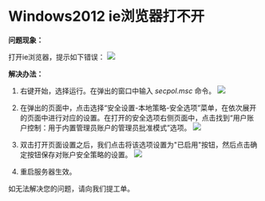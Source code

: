 # Windows2012 ie浏览器打不开
**问题现象：**

打开ie浏览器，提示如下错误：
![](../../../../../image/Elastic-Compute/Virtual-Machine/Windows/Windows2012%20ie%E6%B5%8F%E8%A7%88%E5%99%A8%E6%89%93%E4%B8%8D%E5%BC%8001.png)

**解决办法：**

1. 右键开始，选择运行。在弹出的窗口中输入 *secpol.msc* 命令。
   ![](../../../../../image/Elastic-Compute/Virtual-Machine/Windows/Windows2012%20ie%E6%B5%8F%E8%A7%88%E5%99%A8%E6%89%93%E4%B8%8D%E5%BC%8002.png)

2. 在弹出的页面中，点击选择“安全设置-本地策略-安全选项”菜单，在依次展开的页面中进行对应的设置。在打开的安全选项右侧页面中，点击找到“用户账户控制：用于内置管理员账户的管理员批准模式”选项。
   ![](../../../../../image/Elastic-Compute/Virtual-Machine/Windows/Windows2012%20ie%E6%B5%8F%E8%A7%88%E5%99%A8%E6%89%93%E4%B8%8D%E5%BC%8004.png)

3. 双击打开页面设置之后，我们点击将该选项设置为"已启用"按钮，然后点击确定按钮保存对账户安全策略的设置。
   ![](../../../../../image/Elastic-Compute/Virtual-Machine/Windows/Windows2012%20ie%E6%B5%8F%E8%A7%88%E5%99%A8%E6%89%93%E4%B8%8D%E5%BC%8005.png)

4. 重启服务器生效。



如无法解决您的问题，请向我们提工单。
